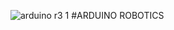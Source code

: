 ![arduino r3 1](https://github.com/user-attachments/assets/e0d978ef-09a9-4225-9bba-f1468c86166b)
#ARDUINO ROBOTICS
